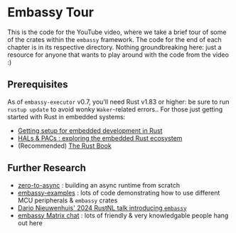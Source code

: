 # Embassy Tour

This is the code for the YouTube video, where we take a brief tour of some of the crates within the `embassy` framework. The code for the end of each chapter is in its respective directory. Nothing groundbreaking here: just a resource for anyone that wants to play around with the code from the video :)

## Prerequisites

As of `embassy-executor` v0.7, you'll need Rust v1.83 or higher: be sure to run `rustup update` to avoid wonky `Waker`-related errors.. For those just getting started with Rust in embedded systems:
- [Getting setup for embedded development in Rust](https://youtu.be/TOAynddiu5M)
- [HALs & PACs : exploring the embedded Rust ecosystem](https://youtu.be/A9wvA_S6m7Y)
- (Recommended) [The Rust Book](https://doc.rust-lang.org/book/)

## Further Research

- [zero-to-async](https://youtu.be/wni5h5vIPhU) : building an async runtime from scratch
- [embassy-examples](https://github.com/embassy-rs/embassy/tree/main/examples) : lots of code demonstrating how to use different MCU peripherals & `embassy` crates
- [Dario Nieuwenhuis' 2024 RustNL talk introducing `embassy`](https://youtu.be/H7NtzyP9q8E)
- [embassy Matrix chat](https://matrix.to/#/#embassy-rs:matrix.org) : lots of friendly & very knowledgable people hang out here